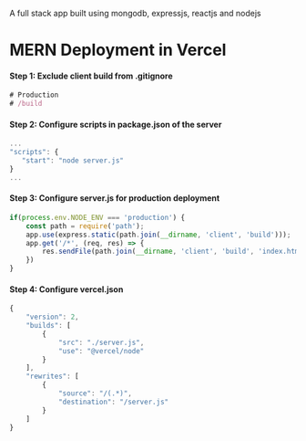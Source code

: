 A full stack app built using mongodb, expressjs, reactjs and nodejs

# MERN Deployment in Vercel

#### Step 1: Exclude client build from .gitignore

```javascript
# Production
# /build
```

#### Step 2: Configure scripts in package.json of the server

```javascript
...
"scripts": {
   "start": "node server.js"
}
...
```

#### Step 3: Configure server.js for production deployment

```javascript
if(process.env.NODE_ENV === 'production') {
    const path = require('path');
    app.use(express.static(path.join(__dirname, 'client', 'build')));
    app.get('/*', (req, res) => {
        res.sendFile(path.join(__dirname, 'client', 'build', 'index.html'));
    })
}
```

#### Step 4: Configure vercel.json

```javascript
{
    "version": 2,
    "builds": [
        {
            "src": "./server.js",
            "use": "@vercel/node"
        }
    ],
    "rewrites": [
        {
            "source": "/(.*)",
            "destination": "/server.js"
        }
    ]
}
```
